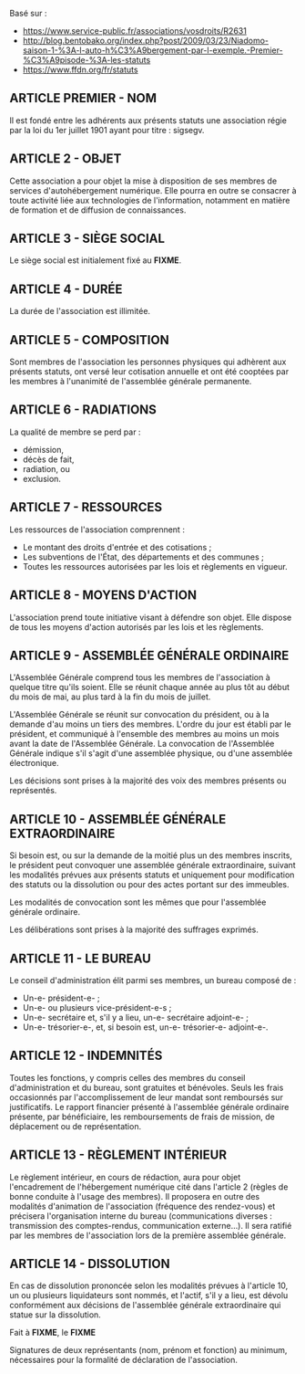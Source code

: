 
Basé sur :

* https://www.service-public.fr/associations/vosdroits/R2631
* http://blog.bentobako.org/index.php?post/2009/03/23/Niadomo-saison-1-%3A-l-auto-h%C3%A9bergement-par-l-exemple.-Premier-%C3%A9pisode-%3A-les-statuts
* https://www.ffdn.org/fr/statuts

ARTICLE PREMIER - NOM
---------------------

Il est fondé entre les adhérents aux présents statuts une association régie par la loi du 1er juillet 1901 ayant pour titre : sigsegv.


ARTICLE 2 - OBJET
-----------------

Cette association a pour objet la mise à disposition de ses membres de services d'autohébergement numérique. Elle pourra en outre se consacrer à toute activité liée aux technologies de l'information, notamment en matière de formation et de diffusion de connaissances.


ARTICLE 3 - SIÈGE SOCIAL
------------------------

Le siège social est initialement fixé au **FIXME**.


ARTICLE 4 - DURÉE
-----------------

La durée de l'association est illimitée.


ARTICLE 5 - COMPOSITION
-----------------------

Sont membres de l'association les personnes physiques qui adhèrent aux présents statuts, ont versé leur cotisation annuelle et ont été cooptées par les membres à l'unanimité de l'assemblée générale permanente.


ARTICLE 6 - RADIATIONS
----------------------

La qualité de membre se perd par :

* démission,
* décès de fait,
* radiation, ou
* exclusion.


ARTICLE 7 - RESSOURCES
----------------------

Les ressources de l'association comprennent :

* Le montant des droits d'entrée et des cotisations ;
* Les subventions de l'État, des départements et des communes ;
* Toutes les ressources autorisées par les lois et règlements en vigueur.


ARTICLE 8 - MOYENS D'ACTION
----------------------------

L'association prend toute initiative visant à défendre son objet. Elle dispose de tous les moyens d'action autorisés par les lois et les règlements.


ARTICLE 9 - ASSEMBLÉE GÉNÉRALE ORDINAIRE
----------------------------------------

L'Assemblée Générale comprend tous les membres de l'association à quelque titre qu'ils soient. Elle se réunit chaque année au plus tôt au début du mois de mai, au plus tard à la fin du mois de juillet.

L'Assemblée Générale se réunit sur convocation du président, ou à la demande d'au moins un tiers des membres. L'ordre du jour est établi par le président, et communiqué à l'ensemble des membres au moins un mois avant la date de l'Assemblée Générale. La convocation de l'Assemblée Générale indique s'il s'agit d'une assemblée physique, ou d'une assemblée électronique.

Les décisions sont prises à la majorité des voix des membres présents ou représentés.


ARTICLE 10 - ASSEMBLÉE GÉNÉRALE EXTRAORDINAIRE
----------------------------------------------

Si besoin est, ou sur la demande de la moitié plus un des membres inscrits, le président peut convoquer une assemblée générale extraordinaire, suivant les modalités prévues aux présents statuts et uniquement pour modification des statuts ou la dissolution ou pour des actes portant sur des immeubles.

Les modalités de convocation sont les mêmes que pour l'assemblée générale ordinaire.

Les délibérations sont prises à la majorité des suffrages exprimés.


ARTICLE 11 - LE BUREAU
----------------------

Le conseil d'administration élit parmi ses membres, un bureau composé de :

* Un-e- président-e- ;
* Un-e- ou plusieurs vice-président-e-s ;
* Un-e- secrétaire et, s'il y a lieu, un-e- secrétaire adjoint-e- ;
* Un-e- trésorier-e-, et, si besoin est, un-e- trésorier-e- adjoint-e-.


ARTICLE 12 - INDEMNITÉS
-----------------------

Toutes les fonctions, y compris celles des membres du conseil d'administration et du bureau, sont gratuites et bénévoles. Seuls les frais occasionnés par l'accomplissement de leur mandat sont remboursés sur justificatifs. Le rapport financier présenté à l'assemblée générale ordinaire présente, par bénéficiaire, les remboursements de frais de mission, de déplacement ou de représentation.

ARTICLE 13 - RÈGLEMENT INTÉRIEUR
----------------------------------

Le règlement intérieur, en cours de rédaction, aura pour objet l'encadrement de l'hébergement numérique cité dans l'article 2 (règles de bonne conduite à l'usage des membres). Il proposera en outre des modalités d'animation de l'association (fréquence des rendez-vous) et précisera l'organisation interne du bureau (communications diverses : transmission des comptes-rendus, communication externe...). Il sera ratifié par les membres de l'association lors de la première assemblée générale.


ARTICLE 14 - DISSOLUTION
--------------------------

En cas de dissolution prononcée selon les modalités prévues à l'article 10, un ou plusieurs liquidateurs sont nommés, et l'actif, s'il y a lieu, est dévolu conformément aux décisions de l'assemblée générale extraordinaire qui statue sur la dissolution.


Fait à **FIXME**, le **FIXME**

Signatures de deux représentants (nom, prénom et fonction) au minimum, nécessaires pour la formalité de déclaration de l'association.
